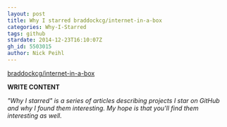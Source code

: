 ```yaml
---
layout: post
title: Why I starred braddockcg/internet-in-a-box
categories: Why-I-Starred
tags: github
stardate: 2014-12-23T16:10:07Z
gh_id: 5503015
author: Nick Peihl
---
```


[braddockcg/internet-in-a-box](https://github.com/braddockcg/internet-in-a-box)

**WRITE CONTENT**

*"Why I starred" is a series of articles describing projects I star on GitHub and why I found them interesting. My hope is that you'll find them interesting as well.*

